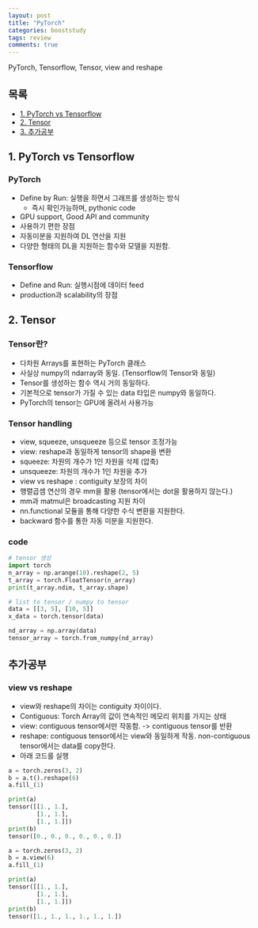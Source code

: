 ```yaml
---
layout: post
title: "PyTorch"
categories: booststudy
tags: review
comments: true
---
```

PyTorch, Tensorflow, Tensor, view and reshape

## 목록
- [1. PyTorch vs Tensorflow](#1-pytorch-vs-tensorflow)
- [2. Tensor](#2-tensor)
- [3. 추가공부](#3-추가공부)

## 1. PyTorch vs Tensorflow
### PyTorch
- Define by Run: 실행을 하면서 그래프를 생성하는 방식
    - 즉시 확인가능하며, pythonic code
- GPU support, Good API and community
- 사용하기 편한 장점
- 자동미분을 지원하여 DL 연산을 지원
- 다양한 형태의 DL을 지원하는 함수와 모델을 지원함.

### Tensorflow
- Define and Run: 실행시점에 데이터 feed
- production과 scalability의 장점

## 2. Tensor
### Tensor란?
- 다차원 Arrays를 표현하는 PyTorch 클래스
- 사실상 numpy의 ndarray와 동일. (Tensorflow의 Tensor와 동일)
- Tensor를 생성하는 함수 역시 거의 동일하다.
- 기본적으로 tensor가 가질 수 있는 data 타입은 numpy와 동일하다.
- PyTorch의 tensor는 GPU에 올려서 사용가능

### Tensor handling
- view, squeeze, unsqueeze 등으로 tensor 조정가능
- view: reshape과 동일하게 tensor의 shape을 변환
- squeeze: 차원의 개수가 1인 차원을 삭제 (압축)
- unsqueeze: 차원의 개수가 1인 차원을 추가
- view vs reshape : contiguity 보장의 차이
- 행렬곱셈 연산의 경우 mm을 활용 (tensor에서는 dot을 활용하지 않는다.)
- mm과 matmul은 broadcasting 지원 차이
- nn.functional 모듈을 통해 다양한 수식 변환을 지원한다.
- backward 함수를 통한 자동 미분을 지원한다.

### code
```python
# tensor 생성
import torch
n_array = np.arange(10).reshape(2, 5)
t_array = torch.FloatTensor(n_array)
print(t_array.ndim, t_array.shape)
```

```python
# list to tensor / numpy to tensor
data = [[3, 5], [10, 5]]
x_data = torch.tensor(data)

nd_array = np.array(data)
tensor_array = torch.from_numpy(nd_array)
```

## 추가공부
### view vs reshape
- view와 reshape의 차이는 contiguity 차이이다.
- Contiguous: Torch Array의 값이 연속적인 메모리 위치를 가지는 상태
- view: contiguous tensor에서만 작동함. -> contiguous tensor를 반환
- reshape: contiguous tensor에서는 view와 동일하게 작동. non-contiguous tensor에서는 data를 copy한다.
- 아래 코드를 실행
```python 
a = torch.zeros(3, 2)
b = a.t().reshape(6)
a.fill_(1)

print(a)
tensor([[1., 1.],
        [1., 1.],
        [1., 1.]])
print(b)
tensor([0., 0., 0., 0., 0., 0.])
```

```python
a = torch.zeros(3, 2)
b = a.view(6)
a.fill_(1)

print(a)
tensor([[1., 1.],
        [1., 1.],
        [1., 1.]])
print(b)
tensor([1., 1., 1., 1., 1., 1.])
```
